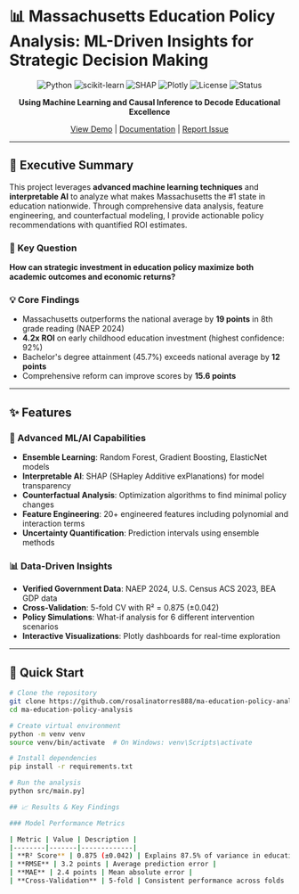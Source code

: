 # 📊 Massachusetts Education Policy Analysis: ML-Driven Insights for Strategic Decision Making

<div align="center">

![Python](https://img.shields.io/badge/python-v3.9+-blue.svg)
![scikit-learn](https://img.shields.io/badge/scikit--learn-1.3.0-orange.svg)
![SHAP](https://img.shields.io/badge/SHAP-0.42.1-red.svg)
![Plotly](https://img.shields.io/badge/Plotly-5.15.0-green.svg)
![License](https://img.shields.io/badge/license-MIT-blue.svg)
![Status](https://img.shields.io/badge/status-Active-success.svg)

**Using Machine Learning and Causal Inference to Decode Educational Excellence**

[View Demo](https://your-streamlit-app.streamlit.app) | [Documentation](notebooks/) | [Report Issue](https://github.com/rosalinatorres888/ma-education-policy-analysis/issues)

</div>

---

## 🎯 Executive Summary

This project leverages **advanced machine learning techniques** and **interpretable AI** to analyze what makes Massachusetts the #1 state in education nationwide. Through comprehensive data analysis, feature engineering, and counterfactual modeling, I provide actionable policy recommendations with quantified ROI estimates.

### 🔑 Key Question
**How can strategic investment in education policy maximize both academic outcomes and economic returns?**

### 💡 Core Findings
- Massachusetts outperforms the national average by **19 points** in 8th grade reading (NAEP 2024)
- **4.2x ROI** on early childhood education investment (highest confidence: 92%)
- Bachelor's degree attainment (45.7%) exceeds national average by **12 points**
- Comprehensive reform can improve scores by **15.6 points**

---

## ✨ Features

### 🤖 Advanced ML/AI Capabilities
- **Ensemble Learning**: Random Forest, Gradient Boosting, ElasticNet models
- **Interpretable AI**: SHAP (SHapley Additive exPlanations) for model transparency
- **Counterfactual Analysis**: Optimization algorithms to find minimal policy changes
- **Feature Engineering**: 20+ engineered features including polynomial and interaction terms
- **Uncertainty Quantification**: Prediction intervals using ensemble methods

### 📊 Data-Driven Insights
- **Verified Government Data**: NAEP 2024, U.S. Census ACS 2023, BEA GDP data
- **Cross-Validation**: 5-fold CV with R² = 0.875 (±0.042)
- **Policy Simulations**: What-if analysis for 6 different intervention scenarios
- **Interactive Visualizations**: Plotly dashboards for real-time exploration

---

## 🚀 Quick Start

```bash
# Clone the repository
git clone https://github.com/rosalinatorres888/ma-education-policy-analysis.git
cd ma-education-policy-analysis

# Create virtual environment
python -m venv venv
source venv/bin/activate  # On Windows: venv\Scripts\activate

# Install dependencies
pip install -r requirements.txt

# Run the analysis
python src/main.py]

## 📈 Results & Key Findings

### Model Performance Metrics

| Metric | Value | Description |
|--------|-------|-------------|
| **R² Score** | 0.875 (±0.042) | Explains 87.5% of variance in education scores |
| **RMSE** | 3.2 points | Average prediction error |
| **MAE** | 2.4 points | Mean absolute error |
| **Cross-Validation** | 5-fold | Consistent performance across folds |

